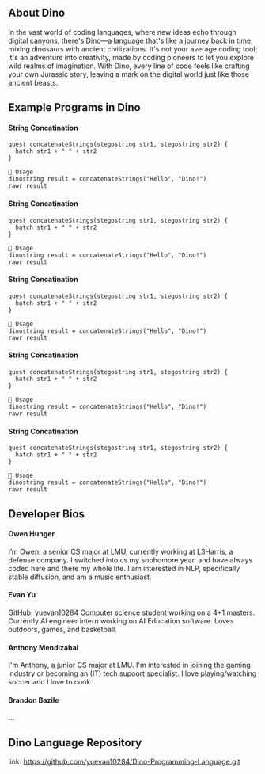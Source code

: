 ## About Dino 

In the vast world of coding languages, where new ideas echo through digital canyons, there's Dino—a language that's like a journey back in time, mixing dinosaurs with ancient civilizations. It's not your average coding tool; it's an adventure into creativity, made by coding pioneers to let you explore wild realms of imagination. With Dino, every line of code feels like crafting your own Jurassic story, leaving a mark on the digital world just like those ancient beasts.

## Example Programs in Dino 

#### String Concatination 

```
quest concatenateStrings(stegostring str1, stegostring str2) {
  hatch str1 + " " + str2
}

🦖 Usage
dinostring result = concatenateStrings("Hello", "Dino!")
rawr result
```
#### String Concatination 

```
quest concatenateStrings(stegostring str1, stegostring str2) {
  hatch str1 + " " + str2
}

🦖 Usage
dinostring result = concatenateStrings("Hello", "Dino!")
rawr result
```
#### String Concatination 

```
quest concatenateStrings(stegostring str1, stegostring str2) {
  hatch str1 + " " + str2
}

🦖 Usage
dinostring result = concatenateStrings("Hello", "Dino!")
rawr result
```
#### String Concatination 

```
quest concatenateStrings(stegostring str1, stegostring str2) {
  hatch str1 + " " + str2
}

🦖 Usage
dinostring result = concatenateStrings("Hello", "Dino!")
rawr result
```
#### String Concatination 
```
quest concatenateStrings(stegostring str1, stegostring str2) {
  hatch str1 + " " + str2
}

🦖 Usage
dinostring result = concatenateStrings("Hello", "Dino!")
rawr result
```

## Developer Bios

#### Owen Hunger
I’m Owen, a senior CS major at LMU, currently working at L3Harris, a defense company. I switched into cs my sophomore year, and have always coded here and there my whole life. I am interested in NLP, specifically stable diffusion, and am a music enthusiast.

#### Evan Yu
GitHub: yuevan10284
Computer science student working on a 4+1 masters. Currently Al engineer intern working on AI Education software. Loves outdoors, games, and basketball.

#### Anthony Mendizabal
I'm Anthony, a junior CS major at LMU. I'm interested in joining the gaming industry or becoming an (IT) tech supoort specialist. I love playing/watching soccer and I love to cook.

#### Brandon Bazile
...


## Dino Language Repository

link: https://github.com/yuevan10284/Dino-Programming-Language.git

